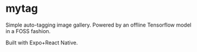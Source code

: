 # mytag

Simple auto-tagging image gallery. Powered by an offline Tensorflow model in a FOSS fashion.


Built with Expo+React Native.
